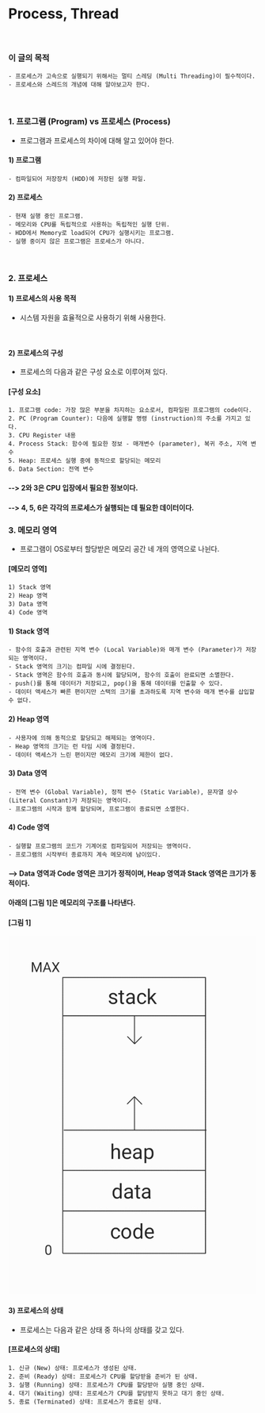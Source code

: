 # Process, Thread
<br/>

### 이 글의 목적
    - 프로세스가 고속으로 실행되기 위해서는 멀티 스레딩 (Multi Threading)이 필수적이다.
    - 프로세스와 스레드의 개념에 대해 알아보고자 한다.
<br/>

### 1. 프로그램 (Program) vs 프로세스 (Process)
- 프로그램과 프로세스의 차이에 대해 알고 있어야 한다.
#### 1) 프로그램
    - 컴파일되어 저장장치 (HDD)에 저장된 실행 파일.
#### 2) 프로세스
    - 현재 실행 중인 프로그램.
    - 메모리와 CPU를 독립적으로 사용하는 독립적인 실행 단위.
    - HDD에서 Memory로 load되어 CPU가 실행시키는 프로그램.
    - 실행 중이지 않은 프로그램은 프로세스가 아니다.
<br/>

### 2. 프로세스
#### 1) 프로세스의 사용 목적
- 시스템 자원을 효율적으로 사용하기 위해 사용한다.
<br/>

#### 2) 프로세스의 구성
- 프로세스의 다음과 같은 구성 요소로 이루어져 있다.
#### [구성 요소]
```plaintext
1. 프로그램 code: 가장 많은 부분을 차지하는 요소로서, 컴파일된 프로그램의 code이다.
2. PC (Program Counter): 다음에 실행할 명령 (instruction)의 주소를 가지고 있다.
3. CPU Register 내용
4. Process Stack: 함수에 필요한 정보 - 매개변수 (parameter), 복귀 주소, 지역 변수
5. Heap: 프로세스 실행 중에 동적으로 할당되는 메모리
6. Data Section: 전역 변수
```
#### --> 2와 3은 CPU 입장에서 필요한 정보이다.
#### --> 4, 5, 6은 각각의 프로세스가 실행되는 데 필요한 데이터이다.

### 3. 메모리 영역
- 프로그램이 OS로부터 할당받은 메모리 공간 네 개의 영역으로 나뉜다.
#### [메모리 영역]
```plaintext
1) Stack 영역
2) Heap 영역
3) Data 영역
4) Code 영역
```
#### 1) Stack 영역
```plaintext
- 함수의 호출과 관련된 지역 변수 (Local Variable)와 매개 변수 (Parameter)가 저장되는 영역이다.
- Stack 영역의 크기는 컴파일 시에 결정된다.
- Stack 영역은 함수의 호출과 동시에 할당되며, 함수의 호출이 완료되면 소멸한다.
- push()를 통해 데이터가 저장되고, pop()을 통해 데이터를 인출할 수 있다.
- 데이터 액세스가 빠른 편이지만 스택의 크기를 초과하도록 지역 변수와 매개 변수를 삽입할 수 없다.
```
#### 2) Heap 영역
```plaintext
- 사용자에 의해 동적으로 할당되고 해제되는 영역이다.
- Heap 영역의 크기는 런 타임 시에 결정된다.
- 데이터 액세스가 느린 편이지만 메모리 크기에 제한이 없다.
```
#### 3) Data 영역
```plaintext
- 전역 변수 (Global Variable), 정적 변수 (Static Variable), 문자열 상수 (Literal Constant)가 저장되는 영역이다.
- 프로그램의 시작과 함께 할당되며, 프로그램이 종료되면 소멸한다.
```
#### 4) Code 영역
```plaintext
- 실행할 프로그램의 코드가 기계어로 컴파일되어 저장되는 영역이다.
- 프로그램의 시작부터 종료까지 계속 메모리에 남이있다.
```
#### --> Data 영역과 Code 영역은 크기가 정적이며, Heap 영역과 Stack 영역은 크기가 동적이다.
#### 아래의 [그림 1]은 메모리의 구조를 나타낸다.
#### [그림 1]
![IMAGE](../images/processOnMemory.jpg)
<br/>

#### 3) 프로세스의 상태
- 프로세스는 다음과 같은 상태 중 하나의 상태를 갖고 있다.
#### [프로세스의 상태]
```plaintext
1. 신규 (New) 상태: 프로세스가 생성된 상태.
2. 준비 (Ready) 상태: 프로세스가 CPU를 할당받을 준비가 된 상태.
3. 실행 (Running) 상태: 프로세스가 CPU를 할당받아 실행 중인 상태.
4. 대기 (Waiting) 상태: 프로세스가 CPU를 할당받지 못하고 대기 중인 상태.
5. 종료 (Terminated) 상태: 프로세스가 종료된 상태.
```
<br/>

